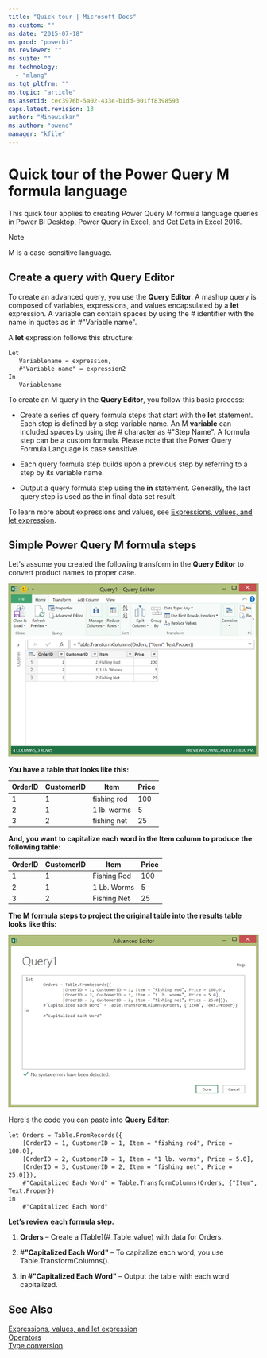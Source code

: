 ```yaml
---
title: "Quick tour | Microsoft Docs"
ms.custom: ""
ms.date: "2015-07-18"
ms.prod: "powerbi"
ms.reviewer: ""
ms.suite: ""
ms.technology: 
  - "mlang"
ms.tgt_pltfrm: ""
ms.topic: "article"
ms.assetid: cec3976b-5a02-433e-b1dd-001ff8398593
caps.latest.revision: 13
author: "Minewiskan"
ms.author: "owend"
manager: "kfile"
---
```

# Quick tour of the Power Query M formula language
This quick tour applies to creating Power Query M formula language queries in Power BI Desktop, Power Query in Excel, and Get Data in Excel 2016.  
  
> [!NOTE]  
> M is a case-sensitive language.  
  
## Create a query with Query Editor  
To create an advanced query, you use the **Query Editor**. A mashup query is composed of variables, expressions, and values encapsulated by a **let** expression. A variable can contain spaces by using the # identifier with the name in quotes as in #"Variable name".  
  
A **let** expression follows this structure:  
  
```  
Let  
   Variablename = expression,  
   #"Variable name" = expression2  
In   
   Variablename  
```  
To create an M query in the **Query Editor**, you follow this basic process:  
  
-   Create a series of query formula steps that start with the **let** statement. Each step is defined by a step variable name. An M **variable** can included spaces by using the # character as #"Step Name". A formula step can be a custom formula. Please note that the Power Query Formula Language is case sensitive.  
  
-   Each query formula step builds upon a previous step by referring to a step by its variable name.  
  
-   Output a query formula step using the **in** statement. Generally, the last query step is used as the in final data set result.  
  
  
To learn more about expressions and values, see [Expressions, values, and let expression](expressions-values-and-let-expression.md).  
  
## Simple Power Query M formula steps  
Let's assume you created the following transform in the **Query Editor** to convert product names to proper case.  
  
![Intro to M Step 1](media/mstep1.png "Intro to M Step 1")  
  
**You have a table that looks like this:**  
  
|OrderID|CustomerID|Item|Price|  
|-----------|--------------|--------|---------|  
|1|1|fishing rod|100|  
|2|1|1 lb. worms|5|  
|3|2|fishing net|25|  
  
**And, you want to capitalize each word in the Item column to produce the following table:**  
  
|OrderID|CustomerID|Item|Price|  
|-----------|--------------|--------|---------|  
|1|1|Fishing Rod|100|  
|2|1|1 Lb. Worms|5|  
|3|2|Fishing Net|25|  
  
**The M formula steps to project the original table into the results table looks like this:**  
  
![Advanced Editor](media/madvancededitor.png "Advanced Editor")  
  
Here's the code you can paste into **Query Editor**:  
  
```  
let Orders = Table.FromRecords({  
    [OrderID = 1, CustomerID = 1, Item = "fishing rod", Price = 100.0],  
    [OrderID = 2, CustomerID = 1, Item = "1 lb. worms", Price = 5.0],  
    [OrderID = 3, CustomerID = 2, Item = "fishing net", Price = 25.0]}),  
    #"Capitalized Each Word" = Table.TransformColumns(Orders, {"Item", Text.Proper})  
in  
    #"Capitalized Each Word"  
```  
**Let’s review each formula step.**  
  
1.  **Orders** – Create a \[Table](#_Table_value) with data for Orders.  
  
2.  \#**"Capitalized Each Word"** – To capitalize each word, you use Table.TransformColumns().  
  
3.  **in #"Capitalized Each Word"** – Output the table with each word capitalized.  
  
## See Also  
[Expressions, values, and let expression](expressions-values-and-let-expression.md)  
[Operators](operators.md)  
[Type conversion](type-conversion.md)  
  
